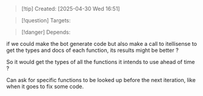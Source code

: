 
>[!tip] Created: [2025-04-30 Wed 16:51]

>[!question] Targets: 

>[!danger] Depends: 

if we could make the bot generate code but also make a call to itellisense to get the types and docs of each function, its results might be better ?

So it would get the types of all the functions it intends to use ahead of time ?

Can ask for specific functions to be looked up before the next iteration, like when it goes to fix some code.